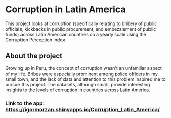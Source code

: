 # Corruption in Latin America

This project looks at corruption (specifically relating to bribery of public officials, kickbacks in public procurement, and embezzlement of public funds) across Latin American countries on a yearly scale using the Corruption Perception Index.

## About the project
Growing up in Peru, the concept of corruption wasn't an unfamiliar aspect of my life. Bribes were especially prominent among police officers in my small town, and the lack of data and attention to this problem inspired me to pursue this project. The datasets, although small, provide interesting insights to the levels of corruption in countries across Latin America.

### Link to the app: https://igormorzan.shinyapps.io/Corruption_Latin_America/
